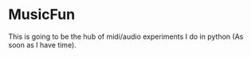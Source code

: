 # MusicFun

This is going to be the hub of midi/audio experiments I do in python (As soon as I have time).
